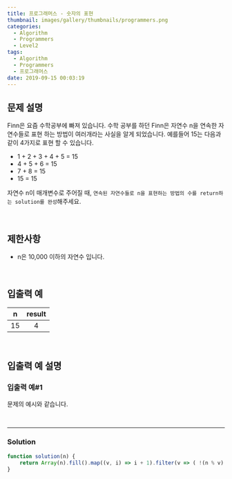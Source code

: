 ```yaml
---
title: 프로그래머스 - 숫자의 표현
thumbnail: images/gallery/thumbnails/programmers.png
categories:
  - Algorithm
  - Programmers
  - Level2
tags:
  - Algorithm
  - Programmers
  - 프로그래머스
date: 2019-09-15 00:03:19
---
```



## 문제 설명
Finn은 요즘 수학공부에 빠져 있습니다. 수학 공부를 하던 Finn은 자연수 n을 연속한 자연수들로 표현 하는 방법이 여러개라는 사실을 알게 되었습니다. 
예를들어 15는 다음과 같이 4가지로 표현 할 수 있습니다.

- 1 + 2 + 3 + 4 + 5 = 15
- 4 + 5 + 6 = 15
- 7 + 8 = 15
- 15 = 15

자연수 n이 매개변수로 주어질 때, `연속된 자연수들로 n을 표현하는 방법의 수를 return하는 solution를 완성`해주세요.

<br/>
<!-- more -->

## 제한사항
- n은 10,000 이하의 자연수 입니다.

<br/>

## 입출력 예
| n | result |
| :---: | :---: |
| 15 | 4 |

<br/>

## 입출력 예 설명

### 입출력 예#1
문제의 예시와 같습니다.

<br/>

---

### Solution
```javascript
function solution(n) {
    return Array(n).fill().map((v, i) => i + 1).filter(v => ( !(n % v) && (v % 2)) ).length;
}
```